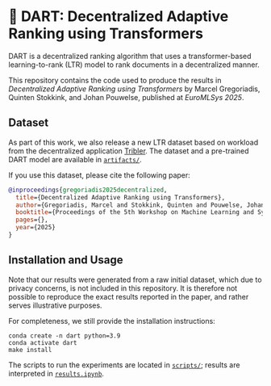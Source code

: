 # 🎯 DART: Decentralized Adaptive Ranking using Transformers

DART is a decentralized ranking algorithm that uses a transformer-based learning-to-rank (LTR) model to rank documents in a decentralized manner.

This repository contains the code used to produce the results in _Decentralized Adaptive Ranking using Transformers_ by Marcel Gregoriadis, Quinten Stokkink, and Johan Pouwelse, published at _EuroMLSys 2025_.

## Dataset

As part of this work, we also release a new LTR dataset based on workload from the decentralized application [Tribler](https://github.com/Tribler/tribler). The dataset and a pre-trained DART model are available in [`artifacts/`](./artifacts).

If you use this dataset, please cite the following paper:

```bibtex
@inproceedings{gregoriadis2025decentralized,
  title={Decentralized Adaptive Ranking using Transformers},
  author={Gregoriadis, Marcel and Stokkink, Quinten and Pouwelse, Johan},
  booktitle={Proceedings of the 5th Workshop on Machine Learning and Systems},
  pages={},
  year={2025}
}
```

## Installation and Usage

Note that our results were generated from a raw initial dataset, which due to privacy concerns, is not included in this repository.
It is therefore not possible to reproduce the exact results reported in the paper, and rather serves illustrative purposes.

For completeness, we still provide the installation instructions:

```
conda create -n dart python=3.9
conda activate dart
make install
```

The scripts to run the experiments are located in [`scripts/`](./scripts);
results are interpreted in [`results.ipynb`](results.ipynb).
